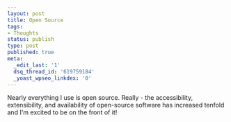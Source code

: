 ```yaml
---
layout: post
title: Open Source
tags:
- Thoughts
status: publish
type: post
published: true
meta:
  _edit_last: '1'
  dsq_thread_id: '619759184'
  _yoast_wpseo_linkdex: '0'
---
```

Nearly everything I use is open source.  Really - the accessibility, extensibility, and availability of open-source software has increased tenfold and I'm excited to be on the front of it!
